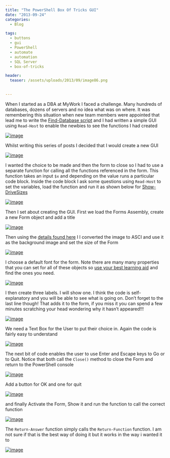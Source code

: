```yaml
---
title: "The PowerShell Box Of Tricks GUI"
date: "2013-09-24" 
categories:
  - Blog

tags:
  - buttons
  - gui
  - PowerShell
  - automate
  - automation
  - SQL Server
  - box-of-tricks

header:
  teaser: /assets/uploads/2013/09/image86.png
  

---
```

When I started as a DBA at MyWork I faced a challenge. Many hundreds of databases, dozens of servers and no idea what was on where. It was remembering this situation when new team members were appointed that lead me to write the [Find-Database script](https://blog.robsewell.com/using-powershell-to-find-a-database-amongst-hundreds/) and I had written a simple GUI using `Read-Host` to enable the newbies to see the functions I had created

[![image](https://blog.robsewell.com/assets/uploads/2013/09/image85.png)](https://blog.robsewell.com/assets/uploads/2013/09/image85.png)

Whilst writing this series of posts I decided that I would create a new GUI

[![image](https://blog.robsewell.com/assets/uploads/2013/09/image86.png)](https://blog.robsewell.com/assets/uploads/2013/09/image86.png)

I wanted the choice to be made and then the form to close so I had to use a separate function for calling all the functions referenced in the form. This function takes an input `$x` and depending on the value runs a particular code block. Inside the code block I ask some questions using `Read-Host` to set the variables, load the function and run it as shown below for [Show-DriveSizes](https://blog.robsewell.com/checking-drive-sizes-with-powershell/)

[![image](https://blog.robsewell.com/assets/uploads/2013/09/image87.png)](https://blog.robsewell.com/assets/uploads/2013/09/image87.png)

Then I set about creating the GUI. First we load the Forms Assembly, create a new Form object and add a title

[![image](https://blog.robsewell.com/assets/uploads/2013/09/image88.png)](https://blog.robsewell.com/assets/uploads/2013/09/image88.png)

Then using the [details found here](http://www.alkanesolutions.co.uk/2013/04/19/embedding-base64-image-strings-inside-a-powershell-application/) I I converted the image to ASCI and use it as the background image and set the size of the Form

[![image](https://blog.robsewell.com/assets/uploads/2013/09/image89.png)](https://blog.robsewell.com/assets/uploads/2013/09/image89.png)

I choose a default font for the form. Note there are many many properties that you can set for all of these objects so [use your best learning aid](http://google.com) and find the ones you need.

[![image](https://blog.robsewell.com/assets/uploads/2013/09/image90.png)](https://blog.robsewell.com/assets/uploads/2013/09/image90.png)

I then create three labels. I will show one. I think the code is self-explanatory and you will be able to see what is going on. Don’t forget to the last line though! That adds it to the form, if you miss it you can spend a few minutes scratching your head wondering why it hasn’t appeared!!!

[![image](https://blog.robsewell.com/assets/uploads/2013/09/image91.png)](https://blog.robsewell.com/assets/uploads/2013/09/image91.png)

We need a Text Box for the User to put their choice in. Again the code is fairly easy to understand

[![image](https://blog.robsewell.com/assets/uploads/2013/09/image92.png)](https://blog.robsewell.com/assets/uploads/2013/09/image92.png)

The next bit of code enables the user to use Enter and Escape keys to Go or to Quit. Notice that both call the `Close()` method to close the Form and return to the PowerShell console

[![image](https://blog.robsewell.com/assets/uploads/2013/09/image93.png)](https://blog.robsewell.com/assets/uploads/2013/09/image93.png)

Add a button for OK and one for quit

[![image](https://blog.robsewell.com/assets/uploads/2013/09/image94.png)](https://blog.robsewell.com/assets/uploads/2013/09/image94.png)

and finally Activate the Form, Show it and run the function to call the correct function

[![image](https://blog.robsewell.com/assets/uploads/2013/09/image95.png)](https://blog.robsewell.com/assets/uploads/2013/09/image95.png)

The `Return-Answer` function simply calls the `Return-Function` function. I am not sure if that is the best way of doing it but it works in the way i wanted it to

[![image](https://blog.robsewell.com/assets/uploads/2013/09/image96.png)](https://blog.robsewell.com/assets/uploads/2013/09/image96.png)
